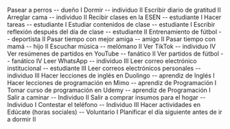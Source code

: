 Pasear a perros -- dueño I
Dormir -- individuo II
Escribir diario de gratitud II
Arreglar cama -- individuo II
Recibir clases en la ESEN -- estudiante I
Hacer tareas -- estudiante I
Estudiar contenidos de clase -- estudiante I
Escribir reflexión después del día de clase -- estudiante II
Entrenamiento de fútbol -- deportista II
Pasar tiempo con mejor amiga -- amigo II
Pasar tiempo con mamá -- hijo II
Escuchar música -- melómano II
Ver TikTok -- individuo IV
Ver resúmenes de partidos en YouTube -- fanático II
Ver partidos de fútbol -- fanático IV
Leer WhatsApp -- individuo III
Leer correo electrónico institucional -- estudiante III
Leer correos electrónicos personales -- individuo III
Hacer lecciones de inglés en Duolingo -- aprendiz de Inglés I
Hacer lecciones de programación en Mimo -- aprendiz de Programación I
Tomar curso de programación en Udemy -- aprendiz de Programación I
Salir a caminar -- Individuo II
Salir a comprar insumos para el hogar -- Individuo I
Contestar el teléfono -- Individuo III
Hacer actividades en Edúcate (horas sociales) -- Voluntario I
Planificar el día siguiente antes de ir a dormir II